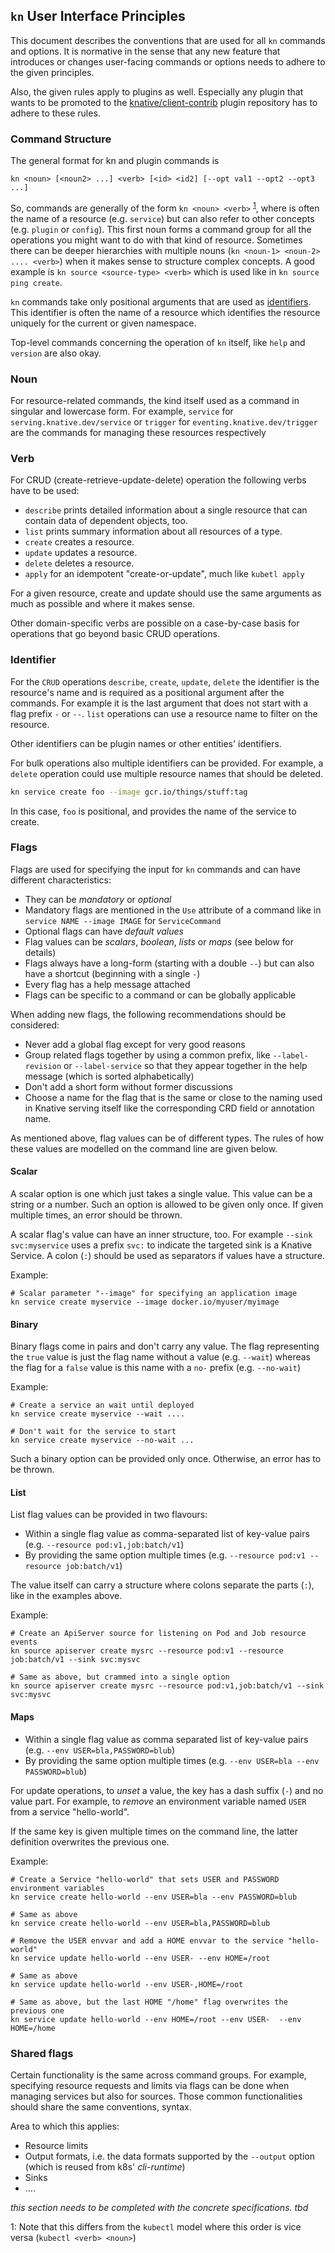 ## `kn` User Interface Principles

This document describes the conventions that are used for all `kn` commands and
options. It is normative in the sense that any new feature that introduces or
changes user-facing commands or options needs to adhere to the given principles.

Also, the given rules apply to plugins as well. Especially any plugin that wants
to be promoted to the
[knative/client-contrib](https://github.com/knative/client-contrib) plugin
repository has to adhere to these rules.

### Command Structure

The general format for kn and plugin commands is

```
kn <noun> [<noun2> ...] <verb> [<id> <id2] [--opt val1 --opt2 --opt3 ...]
```

So, commands are generally of the form `kn <noun> <verb>`
<sup>[1](#foot-1)</sup>, where [<noun>](#noun) is often the name of a resource
(e.g. `service`) but can also refer to other concepts (e.g. `plugin` or
`config`). This first noun forms a command group for all the operations you
might want to do with that kind of resource. Sometimes there can be deeper
hierarchies with multiple nouns (`kn <noun-1> <noun-2> .... <verb>`) when it
makes sense to structure complex concepts. A good example is
`kn source <source-type> <verb>` which is used like in `kn source ping create`.

`kn` commands take only positional arguments that are used as
[identifiers](#identifier). This identifier is often the name of a resource
which identifies the resource uniquely for the current or given namespace.

Top-level commands concerning the operation of `kn` itself, like `help` and
`version` are also okay.

### Noun

For resource-related commands, the kind itself used as a command in singular and
lowercase form. For example, `service` for `serving.knative.dev/service` or
`trigger` for `eventing.knative.dev/trigger` are the commands for managing these
resources respectively

### Verb

For CRUD (create-retrieve-update-delete) operation the following verbs have to
be used:

- `describe` prints detailed information about a single resource that can
  contain data of dependent objects, too.
- `list` prints summary information about all resources of a type.
- `create` creates a resource.
- `update` updates a resource.
- `delete` deletes a resource.
- `apply` for an idempotent "create-or-update", much like `kubetl apply`

For a given resource, create and update should use the same arguments as much as
possible and where it makes sense.

Other domain-specific verbs are possible on a case-by-case basis for operations
that go beyond basic CRUD operations.

### Identifier

For the `CRUD` operations `describe`, `create`, `update`, `delete` the
identifier is the resource's name and is required as a positional argument after
the commands. For example it is the last argument that does not start with a
flag prefix `-` or `--`. `list` operations can use a resource name to filter on
the resource.

Other identifiers can be plugin names or other entities' identifiers.

For bulk operations also multiple identifiers can be provided. For example, a
`delete` operation could use multiple resource names that should be deleted.

```bash
kn service create foo --image gcr.io/things/stuff:tag
```

In this case, `foo` is positional, and provides the name of the service to
create.

### Flags

Flags are used for specifying the input for `kn` commands and can have different
characteristics:

- They can be _mandatory_ or _optional_
- Mandatory flags are mentioned in the `Use` attribute of a command like in `service NAME --image IMAGE` for `ServiceCommand`
- Optional flags can have _default values_
- Flag values can be _scalars_, _boolean_, _lists_ or _maps_ (see below for
  details)
- Flags always have a long-form (starting with a double `--`) but can also have
  a shortcut (beginning with a single `-`)
- Every flag has a help message attached
- Flags can be specific to a command or can be globally applicable

When adding new flags, the following recommendations should be considered:

- Never add a global flag except for very good reasons
- Group related flags together by using a common prefix, like `--label-revision`
  or `--label-service` so that they appear together in the help message (which
  is sorted alphabetically)
- Don't add a short form without former discussions
- Choose a name for the flag that is the same or close to the naming used in
  Knative serving itself like the corresponding CRD field or annotation name.

As mentioned above, flag values can be of different types. The rules of how
these values are modelled on the command line are given below.

#### Scalar

A scalar option is one which just takes a single value. This value can be a
string or a number. Such an option is allowed to be given only once. If given
multiple times, an error should be thrown.

A scalar flag's value can have an inner structure, too. For example
`--sink svc:myservice` uses a prefix `svc:` to indicate the targeted sink is a
Knative Service. A colon (`:`) should be used as separators if values have a
structure.

Example:

```
# Scalar parameter "--image" for specifying an application image
kn service create myservice --image docker.io/myuser/myimage
```

#### Binary

Binary flags come in pairs and don't carry any value. The flag representing the
`true` value is just the flag name without a value (e.g. `--wait`) whereas the
flag for a `false` value is this name with a `no-` prefix (e.g. `--no-wait`)

Example:

```
# Create a service an wait until deployed
kn service create myservice --wait ....

# Don't wait for the service to start
kn service create myservice --no-wait ...
```

Such a binary option can be provided only once. Otherwise, an error has to be
thrown.

#### List

List flag values can be provided in two flavours:

- Within a single flag value as comma-separated list of key-value pairs (e.g.
  `--resource pod:v1,job:batch/v1`)
- By providing the same option multiple times (e.g.
  `--resource pod:v1 --resource job:batch/v1`)

The value itself can carry a structure where colons separate the parts (`:`),
like in the examples above.

Example:

```
# Create an ApiServer source for listening on Pod and Job resource events
kn source apiserver create mysrc --resource pod:v1 --resource job:batch/v1 --sink svc:mysvc

# Same as above, but crammed into a single option
kn source apiserver create mysrc --resource pod:v1,job:batch/v1 --sink svc:mysvc
```

#### Maps

- Within a single flag value as comma separated list of key-value pairs (e.g.
  `--env USER=bla,PASSWORD=blub`)
- By providing the same option multiple times (e.g.
  `--env USER=bla --env PASSWORD=blub`)

For update operations, to _unset_ a value, the key has a dash suffix (`-`) and
no value part. For example, to _remove_ an environment variable named `USER`
from a service "hello-world".

If the same key is given multiple times on the command line, the latter
definition overwrites the previous one.

Example:

```
# Create a Service "hello-world" that sets USER and PASSWORD environment variables
kn service create hello-world --env USER=bla --env PASSWORD=blub

# Same as above
kn service create hello-world --env USER=bla,PASSWORD=blub

# Remove the USER envvar and add a HOME envvar to the service "hello-world"
kn service update hello-world --env USER- --env HOME=/root

# Same as above
kn service update hello-world --env USER-,HOME=/root

# Same as above, but the last HOME "/home" flag overwrites the previous one
kn service update hello-world --env HOME=/root --env USER-  --env HOME=/home
```

### Shared flags

Certain functionality is the same across command groups. For example, specifying
resource requests and limits via flags can be done when managing services but
also for sources. Those common functionalities should share the same
conventions, syntax.

Area to which this applies:

- Resource limits
- Output formats, i.e. the data formats supported by the `--output` option
  (which is reused from k8s' _cli-runtime_)
- Sinks
- ....

_this section needs to be completed with the concrete specifications. tbd_

<a name="foot-1">1</a>: Note that this differs from the `kubectl` model where
this order is vice versa (`kubectl <verb> <noun>`)

